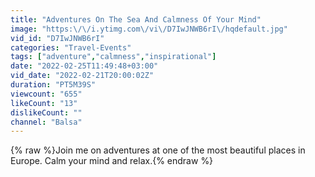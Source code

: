 ```yaml
---
title: "Adventures On The Sea And Calmness Of Your Mind"
image: "https:\/\/i.ytimg.com\/vi\/D7IwJNWB6rI\/hqdefault.jpg"
vid_id: "D7IwJNWB6rI"
categories: "Travel-Events"
tags: ["adventure","calmness","inspirational"]
date: "2022-02-25T11:49:48+03:00"
vid_date: "2022-02-21T20:00:02Z"
duration: "PT5M39S"
viewcount: "655"
likeCount: "13"
dislikeCount: ""
channel: "Balsa"
---
```

{% raw %}Join me on adventures at one of the most beautiful places in Europe. Calm your mind and relax.{% endraw %}

